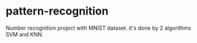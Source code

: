 # pattern-recognition
Number recognition project with MNIST dataset.
it's done by 2 algorithms SVM and KNN.
